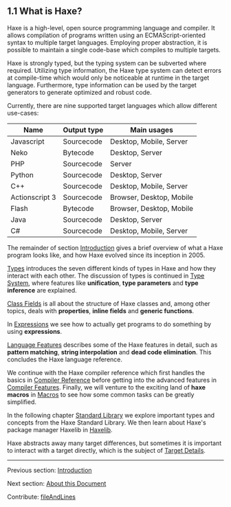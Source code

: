 ## 1.1 What is Haxe?

Haxe is a high-level, open source programming language and compiler. It allows compilation of programs written using an ECMAScript-oriented syntax to multiple target languages. Employing proper abstraction, it is possible to maintain a single code-base which compiles to multiple targets.

Haxe is strongly typed, but the typing system can be subverted where required. Utilizing type information, the Haxe type system can detect errors at compile-time which would only be noticeable at runtime in the target language. Furthermore, type information can be used by the target generators to generate optimized and robust code.

Currently, there are nine supported target languages which allow different use-cases:


Name  | Output type  | Main usages 
 --- | --- | ---
Javascript  | Sourcecode  | Desktop, Mobile, Server 
Neko  | Bytecode  | Desktop, Server 
PHP  | Sourcecode  | Server 
Python  | Sourcecode  | Desktop, Server 
C++  | Sourcecode  | Desktop, Mobile, Server 
Actionscript 3  | Sourcecode  | Browser, Desktop, Mobile 
Flash  | Bytecode  | Browser, Desktop, Mobile 
 Java  | Sourcecode  | Desktop, Server 
C#  | Sourcecode  | Desktop, Mobile, Server 
 

The remainder of section [Introduction](introduction.md) gives a brief overview of what a Haxe program looks like, and how Haxe evolved since its inception in 2005.

[Types](types.md) introduces the seven different kinds of types in Haxe and how they interact with each other. The discussion of types is continued in [Type System](type-system.md), where features like **unification**, **type parameters** and **type inference** are explained.

[Class Fields](class-field.md) is all about the structure of Haxe classes and, among other topics, deals with **properties**, **inline fields** and **generic functions**.

In [Expressions](expression.md) we see how to actually get programs to do something by using **expressions**.

[Language Features](lf.md) describes some of the Haxe features in detail, such as **pattern matching**, **string interpolation** and **dead code elimination**. This concludes the Haxe language reference.

We continue with the Haxe compiler reference which first handles the basics in [Compiler Reference](#) before getting into the advanced features in [Compiler Features](cr-features.md). Finally, we will venture to the exciting land of **haxe macros** in [Macros](macro.md) to see how some common tasks can be greatly simplified.

In the following chapter [Standard Library](std.md) we explore important types and concepts from the Haxe Standard Library. We then learn about Haxe's package manager Haxelib in [Haxelib](haxelib.md).

Haxe abstracts away many target differences, but sometimes it is important to interact with a target directly, which is the subject of [Target Details](#).

---

Previous section: [Introduction](introduction.md)

Next section: [About this Document](introduction-about-this-document.md)

Contribute: [fileAndLines](https://github.com/HaxeFoundation/HaxeManual/blob/master/01-introduction.tex#L5-5)